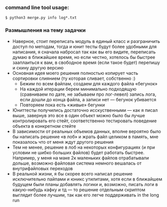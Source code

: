 

### command line tool usage:
``` 
$ python3 merge.py info log*.txt
```
### Размышления на тему задачки
* Наверное, стоит переписать модуль в единый класс и разграничить доступ по методам, тогда и юнит тесты будут более удобными для написания, я сначала набросал так как вы его видите, переписать думаю в ближайшее время, но если честно, хотелось бы быстрее зааплаиться к вам, в свободное время (если такое будет) перепишу и скину другую версию
* Основная идея моего решения полностью копирует часть сортировки слиянием (ту которая сливает, собственно :)
    * Бежим по всем файлам, создаем для каждого файла «бегунок»
    * На каждой итерации берем минимально подходящую (сравниваем по дате, не забываем про лог-левел) запись лога, если дошли до конца файла, а записи нет — бегунок убивается
    * Повторяем пока есть «живые» бегунки
* Юниттесты получились достаточно исскуственными — как я писал выше, завернув это все в один объект можно было бы лучше контролировать его стейт, соответственно тестировать поведение объекта в конкретном стейте
* В зависимости от реальных объемов данных, вполне вероятно было бы написать решение «в лоб» и жрать файл целиком в память, мне показалось что от меня ждут другого решения
* Тем не менее, решение в лоб на некоторых конфигурациях (и при условии не шибко больших файлов) будет работать быстрее. Например, у меня на маке 2к маленьких файлов отрабатывали дольше, возможно файловая система немного вешалась от внутрифайловых переходов
* В реальной жизни, я бы скорее всего написал решение исключительно пайпами и юникс утилитами, хотя если в ближайшем будущем были планы добавлять логики и, возможно, писать логи в какую-нибудь кафку и тд — то решение отдельным скриптом выглядит более лучшим, так как его легче поддерживать in the long run
